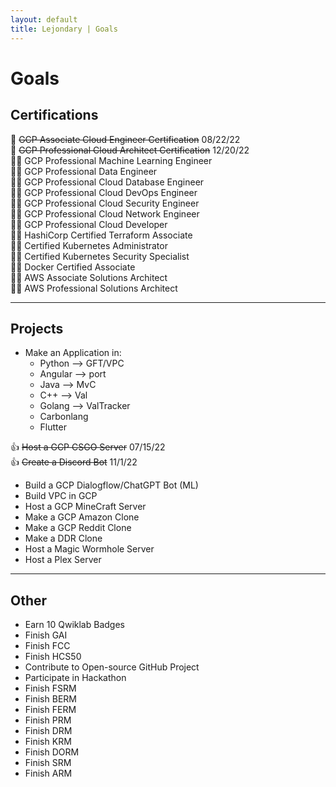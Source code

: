 ```yaml
---
layout: default
title: Lejondary | Goals
---
```


# Goals

## Certifications

:medal_sports: ~~GCP Associate Cloud Engineer Certification~~ 08/22/22  
:medal_sports: ~~GCP Professional Cloud Architect Certification~~ 12/20/22  
:weight_lifting_man: GCP Professional Machine Learning Engineer  
:weight_lifting_man: GCP Professional Data Engineer  
:weight_lifting_man: GCP Professional Cloud Database Engineer  
:weight_lifting_man: GCP Professional Cloud DevOps Engineer  
:weight_lifting_man: GCP Professional Cloud Security Engineer  
:weight_lifting_man: GCP Professional Cloud Network Engineer  
:weight_lifting_man: GCP Professional Cloud Developer  
:weight_lifting_man: HashiCorp Certified Terraform Associate  
:weight_lifting_man: Certified Kubernetes Administrator  
:weight_lifting_man: Certified Kubernetes Security Specialist  
:weight_lifting_man: Docker Certified Associate  
:weight_lifting_man: AWS Associate Solutions Architect  
:weight_lifting_man: AWS Professional Solutions Architect  

---

## Projects

- Make an Application in:
  - Python --> GFT/VPC
  - Angular --> port
  - Java --> MvC
  - C++ --> Val
  - Golang --> ValTracker
  - Carbonlang
  - Flutter

:+1: ~~Host a GCP CSGO Server~~ 07/15/22  
:+1: ~~Create a Discord Bot~~ 11/1/22  
- Build a GCP Dialogflow/ChatGPT Bot (ML)  
- Build VPC in GCP  
- Host a GCP MineCraft Server  
- Make a GCP Amazon Clone  
- Make a GCP Reddit Clone  
- Make a DDR Clone  
- Host a Magic Wormhole Server  
- Host a Plex Server  

---

## Other

- Earn 10 Qwiklab Badges
- Finish GAI
- Finish FCC
- Finish HCS50
- Contribute to Open-source GitHub Project
- Participate in Hackathon
- Finish FSRM
- Finish BERM
- Finish FERM
- Finish PRM
- Finish DRM
- Finish KRM
- Finish DORM
- Finish SRM
- Finish ARM
